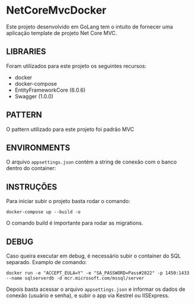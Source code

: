 # NetCoreMvcDocker
Este projeto desenvolvido em GoLang tem o intuito de fornecer uma aplicação template de projeto Net Core MVC.

LIBRARIES
-----------------
Foram utilizados para este projeto os seguintes recursos:

- docker
- docker-compose
- EntityFrameworkCore (6.0.6)
- Swagger (1.0.0)

PATTERN
------------------
O pattern utilizado para este projeto foi padrão MVC

ENVIRONMENTS
------------------
O arquivo ```appsettings.json``` contém a string de conexão com o banco dentro do container:

INSTRUÇÕES
---------------------
Para iniciar subir o projeto basta rodar o comando:
```
docker-compose up --build -o
```
O comando build é importante para rodar as migrations.

DEBUG
--------------------
Caso queira executar em debug, é necessário subir o container do SQL separado. Examplo de comando:
```
docker run -e "ACCEPT_EULA=Y" -e "SA_PASSWORD=Pass#2022" -p 1450:1433 --name sqlserverdb -d mcr.microsoft.com/mssql/server
```
Depois basta acessar o arquivo ```appsettings.json``` e informar os dados de conexão (usuário e senha), e subir o app via Kestrel ou IISExpress.
